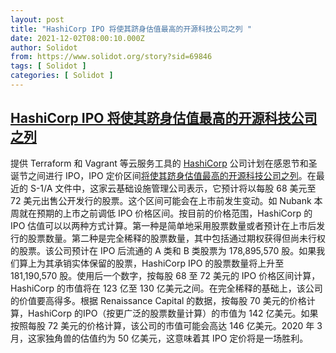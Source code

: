 ```yaml
---
layout: post
title: "HashiCorp IPO 将使其跻身估值最高的开源科技公司之列 "
date: 2021-12-02T08:00:10.000Z
author: Solidot
from: https://www.solidot.org/story?sid=69846
tags: [ Solidot ]
categories: [ Solidot ]
---
```

<!--1638432010000-->
[HashiCorp IPO 将使其跻身估值最高的开源科技公司之列](https://www.solidot.org/story?sid=69846)
------

<div>
提供 Terraform 和 Vagrant 等云服务工具的 <a href="https://www.hashicorp.com/">HashiCorp</a> 公司计划在感恩节和圣诞节之间进行 IPO，IPO 定价区间<a href="https://techcrunch.com/2021/11/30/hashicorps-ipo-will-place-it-among-the-most-richly-valued-open-source-tech-companies/">将使其跻身估值最高的开源科技公司之列</a>。在最近的 S-1/A 文件中，这家云基础设施管理公司表示，它预计将以每股 68 美元至 72 美元出售公开发行的股票。这个区间可能会在上市前发生变动。如 Nubank 本周就在预期的上市之前调低 IPO 价格区间。按目前的价格范围，HashiCorp 的 IPO 估值可以以两种方式计算。第一种是简单地采用股票数量或者预计在上市后发行的股票数量。第二种是完全稀释的股票数量，其中包括通过期权获得但尚未行权的股票。该公司预计在 IPO 后流通的 A 类和 B 类股票为 178,895,570 股。如果我们算上为其承销实体保留的股票，HashiCorp IPO 的股票数量将上升至 181,190,570 股。使用后一个数字，按每股 68 至 72 美元的 IPO 价格区间计算，HashiCorp 的市值将在 123 亿至 130 亿美元之间。在完全稀释的基础上，该公司的价值要高得多。根据 Renaissance Capital 的数据，按每股 70 美元的价格计算，HashiCorp 的IPO（按更广泛的股票数量计算）的市值为 142 亿美元。如果按照每股 72 美元的价格计算，该公司的市值可能会高达 146 亿美元。2020 年 3 月，这家独角兽的估值约为 50 亿美元，这意味着其 IPO 定价将是一场胜利。
</div>

